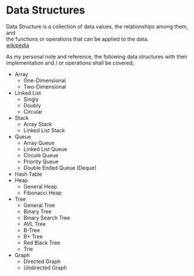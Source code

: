 # Data Structures

Data Structure is a collection of data values, the relationships among them, and<br>
the functions or operations that can be applied to the data.<br>
[wikipedia](https://en.wikipedia.org/wiki/Data_Structure)

As my personal note and reference, the following data structures with their<br>
implementation and / or operations shall be covered;

- Array
    - One-Dimensional
    - Two-Dimensional
- Linked List
    - Singly 
    - Doubly 
    - Circular
- Stack
    - Array Stack
    - Linked List Stack
- Queue
    - Array Queue
    - Linked List Queue
    - Circule Queue
    - Priority Queue
    - Double Ended Queue (Deque)
- Hash Table
- Heap
    - General Heap
    - Fibonacci Heap
- Tree
    - General Tree
    - Binary Tree
    - Binary Search Tree
    - AVL Tree
    - B-Tree
    - B+ Tree
    - Red Black Tree
    - Trie
- Graph
    - Directed Graph
    - Undirected Graph

